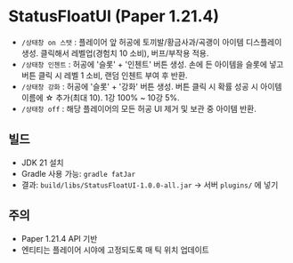 
# StatusFloatUI (Paper 1.21.4)

- `/상태창 on 스탯` : 플레이어 앞 허공에 토끼발/황금사과/곡괭이 아이템 디스플레이 생성. 클릭해서 레벨업(경험치 10 소비), 버프/부작용 적용.
- `/상태창 인첸트` : 허공에 '슬롯' + '인첸트' 버튼 생성. 손에 든 아이템을 슬롯에 넣고 버튼 클릭 시 레벨 1 소비, 랜덤 인첸트 부여 후 반환.
- `/상태창 강화` : 허공에 '슬롯' + '강화' 버튼 생성. 버튼 클릭 시 확률 성공 시 아이템 이름에 ☆ 추가(최대 10). 1강 100% ~ 10강 5%.
- `/상태창 off` : 해당 플레이어의 모든 허공 UI 제거 및 보관 중 아이템 반환.

## 빌드
- JDK 21 설치
- Gradle 사용 가능: `gradle fatJar`
- 결과: `build/libs/StatusFloatUI-1.0.0-all.jar` → 서버 `plugins/` 에 넣기

## 주의
- Paper 1.21.4 API 기반
- 엔티티는 플레이어 시야에 고정되도록 매 틱 위치 업데이트

